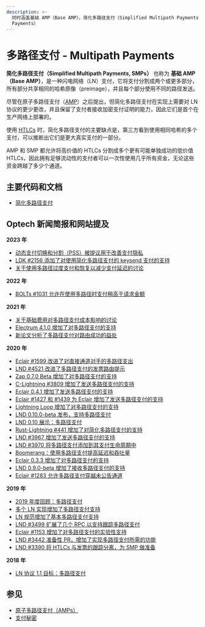 ```yaml
---
description: >-
  同时涵盖基础 AMP（Base AMP）、简化多路径支付（Simplified Multipath Payments）和多部分支付（Multipart
  Payments）
---
```


# 多路径支付 - Multipath Payments

**简化多路径支付（Simplified Multipath Payments, SMPs）** 也称为 **基础 AMP（Base AMP）**，是一种闪电网络（LN）支付，它将支付分割成两个或更多部分，所有部分共享相同的哈希原像（preimage），并且每个部分使用不同的路径发送。

尽管在原子多路径支付（[AMP](https://bitcoinops.org/en/topics/atomic-multipath/)）之后提出，但简化多路径支付在实现上需要对 LN 协议的更少更改，并且保留了支付者接收加密支付证明的能力，因此它们是首个在生产网络上部署的。

使用 [HTLCs](https://bitcoinops.org/en/topics/htlc/) 时，简化多路径支付的主要缺点是，第三方看到使用相同哈希的多个支付，可以推断出它们是更大真实支付的一部分。

AMP 和 SMP 都允许将高价值的 HTLCs 分割成多个更有可能单独成功的低价值 HTLCs，因此拥有足够流动性的支付者可以一次性使用几乎所有资金，无论这些资金跨越了多少个通道。

## 主要代码和文档

* [简化多路径支付](https://lists.linuxfoundation.org/pipermail/lightning-dev/2018-November/001577.html)

## Optech 新闻简报和网站提及

**2023 年**

* [动态支付切换和分割（PSS）被提议用于改善支付隐私](https://bitcoinops.org/en/newsletters/2023/10/04/#payment-splitting-and-switching)
* [LDK #2156 添加了对使用简化多路径支付的 keysend 支付的支持](https://bitcoinops.org/en/newsletters/2023/06/21/#ldk-2156)
* [关于使用多路径过度支付和恢复以减少支付延迟的讨论](https://bitcoinops.org/en/newsletters/2023/02/22/#ln-quality-of-service-flag)

**2022 年**

* [BOLTs #1031 允许在使用多路径时支付稍高于请求金额](https://bitcoinops.org/en/newsletters/2022/11/16/#bolts-1031)

**2021 年**

* [关于基础费用对多路径支付成本影响的讨论](https://bitcoinops.org/en/newsletters/2021/08/25/#zero-base-fee-ln-discussion)
* [Electrum 4.1.0 增加了对多路径支付的支持](https://bitcoinops.org/en/newsletters/2021/05/19/#electrum-4-1-0-enhances-lightning-features)
* [新论文分析了多路径支付对路由成功的益处](https://bitcoinops.org/en/newsletters/2021/03/31/#paper-on-probabilistic-path-selection)

**2020 年**

* [Eclair #1599 改进了对直接通道对手的多路径支出](https://bitcoinops.org/en/newsletters/2020/11/18/#eclair-1599)
* [LND #4521 改进了多路径支付的发票路由提示](https://bitcoinops.org/en/newsletters/2020/08/19/#lnd-4521)
* [Zap 0.7.0 Beta 增加了对多路径支付的支持](https://bitcoinops.org/en/newsletters/2020/07/22/#zap-0-7-0-beta-released)
* [C-Lightning #3809 增加了发送多路径支付的支持](https://bitcoinops.org/en/newsletters/2020/07/22/#c-lightning-3809)
* [Eclair 0.4.1 增加了发送多路径支付的支持](https://bitcoinops.org/en/newsletters/2020/07/08/#eclair-0-4-1)
* [Eclair #1427 和 #1439 为 Eclair 增加了发送多路径支付的支持](https://bitcoinops.org/en/newsletters/2020/07/08/#eclair-1427)
* [Lightning Loop 增加了对多路径支付的支持](https://bitcoinops.org/en/newsletters/2020/05/20/#lightning-loop-using-multipath-payments)
* [LND 0.10.0-beta 发布，支持多路径支付](https://bitcoinops.org/en/newsletters/2020/05/06/#lnd-0-10-0-beta)
* [LND 0.10 展示：多路径支付](https://bitcoinops.org/en/newsletters/2020/05/06/#lnd-v0-10)
* [Rust-Lightning #441 增加了对简化多路径支付的支持](https://bitcoinops.org/en/newsletters/2020/04/22/#rust-lightning-441)
* [LND #3967 增加了发送多路径支付的支持](https://bitcoinops.org/en/newsletters/2020/04/15/#lnd-3967)
* [LND #3970 将多路径支付添加到其支付生命周期中](https://bitcoinops.org/en/newsletters/2020/04/08/#lnd-3970)
* [Boomerang：使用多路径支付提高延迟和吞吐量](https://bitcoinops.org/en/newsletters/2020/02/26/#boomerang-redundancy-improves-latency-and-throughput-in-payment-channel-networks)
* [Eclair 0.3.3 增加了对多路径支付的支持](https://bitcoinops.org/en/newsletters/2020/02/05/#upgrade-to-eclair-0-3-3)
* [LND 0.9.0-beta 增加了接收多路径支付的支持](https://bitcoinops.org/en/newsletters/2020/01/29/#upgrade-to-lnd-0-9-0-beta)
* [Eclair #1283 允许多路径支付穿越未公告通道](https://bitcoinops.org/en/newsletters/2020/01/22/#eclair-1283)

**2019 年**

* [2019 年度回顾：多路径支付](https://bitcoinops.org/en/newsletters/2019/12/28/#multipath)
* [多个 LN 实现增加了多路径支付支持](https://bitcoinops.org/en/newsletters/2019/12/18/#ln-implementations-add-multipath-payment-support)
* [LN 规范增加了基本多路径支付支持](https://bitcoinops.org/en/newsletters/2019/12/18/#bolts-643)
* [LND #3499 扩展了几个 RPC 以支持跟踪多路径支付](https://bitcoinops.org/en/newsletters/2019/11/27/#lnd-3499)
* [Eclair #1153 增加了对多路径支付的实验性支持](https://bitcoinops.org/en/newsletters/2019/11/20/#eclair-1153)
* [LND #3442 准备性 PR，增加了实现多路径支付所需的功能](https://bitcoinops.org/en/newsletters/2019/11/13/#lnd-3442)
* [LND #3390 将 HTLCs 与发票的跟踪分离，为 SMP 做准备](https://bitcoinops.org/en/newsletters/2019/09/11/#lnd-3390)

**2018 年**

* [LN 协议 1.1 目标：多路径支付](https://bitcoinops.org/en/newsletters/2018/11/20/#multi-path-payments)

## 参见

* [原子多路径支付（AMPs）](https://bitcoinops.org/en/topics/atomic-multipath/)
* [支付秘密](https://bitcoinops.org/en/topics/payment-secrets/)
